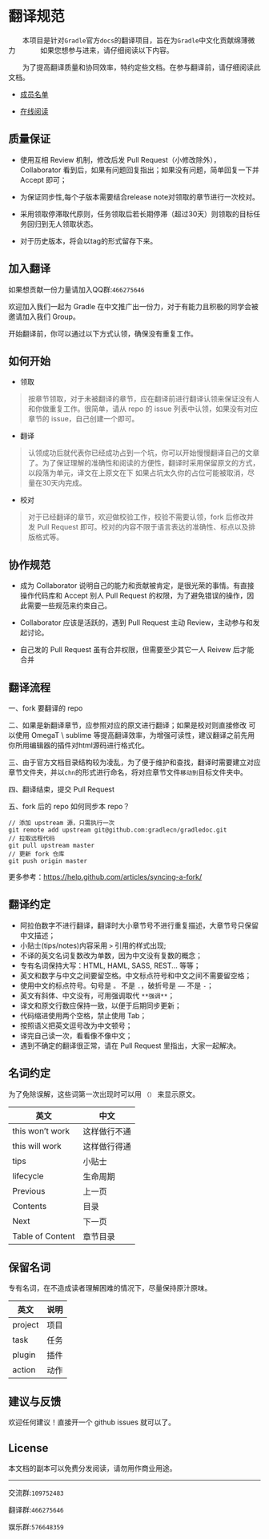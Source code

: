 翻译规范
=======

　　本项目是针对`Gradle`官方`docs`的翻译项目，旨在为`Gradle`中文化贡献绵薄微力
　　
  　如果您想参与进来，请仔细阅读以下内容。

　　为了提高翻译质量和协同效率，特约定些文档。在参与翻译前，请仔细阅读此文档。

* [成员名单](Collaborator.md)

* [在线阅读](https://gradlecn.github.io/gradledoc/docs/userguide/userguide.html)

## 质量保证

* 使用互相 Review 机制，修改后发 Pull Request（小修改除外），Collaborator 看到后，如果有问题回复指出；如果没有问题，简单回复一下并 Accept 即可；

* 为保证同步性,每个子版本需要结合release note对领取的章节进行一次校对。

* 采用领取停滞取代原则，任务领取后若长期停滞（超过30天）则领取的目标任务回归到无人领取状态。

* 对于历史版本，将会以tag的形式留存下来。 


## 加入翻译

如果想贡献一份力量请加入QQ群:`466275646`

欢迎加入我们一起为 Gradle 在中文推广出一份力，对于有能力且积极的同学会被邀请加入我们 Group。

开始翻译前，你可以通过以下方式认领，确保没有重复工作。

## 如何开始

* 领取 
>  按章节领取，对于未被翻译的章节，应在翻译前进行翻译认领来保证没有人和你做重复工作。很简单，请从 repo 的 issue 列表中认领，如果没有对应章节的 issue，自己创建一个即可。

*  翻译 
> 认领成功后就代表你已经成功占到一个坑，你可以开始慢慢翻译自己的文章了。为了保证理解的准确性和阅读的方便性，翻译时采用保留原文的方式，以段落为单元，译文在上原文在下
> 如果占坑太久你的占位可能被取消，尽量在30天内完成。

* 校对  
> 对于已经翻译的章节，欢迎做校验工作，校验不需要认领，fork 后修改并发 Pull Request 即可。校对的内容不限于语言表达的准确性、标点以及排版格式等。


## 协作规范

* 成为 Collaborator 说明自己的能力和贡献被肯定，是很光荣的事情。有直接操作代码库和 Accept 别人 Pull Request 的权限，为了避免错误的操作，因此需要一些规范来约束自己。

* Collaborator 应该是活跃的，遇到 Pull Request 主动 Review，主动参与和发起讨论。

* 自己发的 Pull Request 虽有合并权限，但需要至少其它一人 Reivew 后才能合并


## 翻译流程

一、fork 要翻译的 repo

二、如果是新翻译章节，应参照对应的原文进行翻译；如果是校对则直接修改
   可以使用 OmegaT \ sublime 等提高翻译效率，为增强可读性，建议翻译之前先用你所用编辑器的插件对html源码进行格式化。    
   
三、由于官方文档目录结构较为凌乱，为了便于维护和查找，翻译时需要建立对应章节文件夹，并以`chn`的形式进行命名，将对应章节文件`移动到`目标文件夹中。

四、翻译结束，提交 Pull Request

五、fork 后的 repo 如何同步本 repo？

```
// 添加 upstream 源，只需执行一次
git remote add upstream git@github.com:gradlecn/gradledoc.git
// 拉取远程代码
git pull upstream master
// 更新 fork 仓库
git push origin master
```

更多参考：https://help.github.com/articles/syncing-a-fork/


## 翻译约定

* 阿拉伯数字不进行翻译，翻译时大小章节号不进行重复描述，大章节号只保留中文描述；
* 小贴士(tips/notes)内容采用 `>` 引用的样式出现;
* 不译的英文名词复数改为单数，因为中文没有复数的概念；
* 专有名词保持大写：HTML, HAML, SASS, REST... 等等；
* 英文和数字与中文之间要留空格。中文标点符号和中文之间不需要留空格；
* 使用中文的标点符号。句号是 `。` 不是 `.`，破折号是 `——` 不是 `-`；
* 英文有斜体、中文没有，可用强调取代 `**强调**`；
* 译文和原文行数应保持一致，以便于后期同步更新；
* 代码缩进使用两个空格，禁止使用 Tab；
* 按照语义把英文逗号改为中文顿号；
* 译完自己读一次，看看像不像中文；
* 遇到不确定的翻译很正常，请在 Pull Request 里指出，大家一起解决。

## 名词约定

为了免除误解，这些词第一次出现时可以用 `（）` 来显示原文。

英文         | 中文
------------ | -------------
this won’t work | 这样做行不通
this will work | 这样做行得通
tips | 小贴士 
lifecycle | 生命周期
Previous | 上一页
Contents | 目录
Next | 下一页
Table of Content | 章节目录

## 保留名词

专有名词，在不造成读者理解困难的情况下，尽量保持原汁原味。

英文  | 说明
----- | ------
project | 项目
task | 任务
plugin | 插件
action | 动作


## 建议与反馈

欢迎任何建议！直接开一个 github issues 就可以了。

## License

本文档的副本可以免费分发阅读，请勿用作商业用途。


---

交流群:`109752483`

翻译群:`466275646`

娱乐群:`576648359`